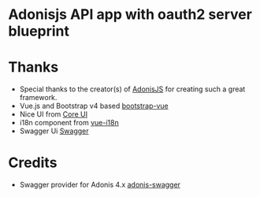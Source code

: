 # Adonisjs API app with oauth2 server blueprint 


# Thanks
- Special thanks to the creator(s) of [AdonisJS](https://adonisjs.com/) for creating such a great framework.
- Vue.js and Bootstrap v4 based [bootstrap-vue](https://github.com/bootstrap-vue/bootstrap-vue)
- Nice UI from [Core UI](https://coreui.io/)
- i18n component from [vue-i18n](https://github.com/kazupon/vue-i18n/)
- Swagger Ui [Swagger](https://swagger.io/) 

# Credits
- Swagger provider for Adonis 4.x [adonis-swagger](https://github.com/ahmadarif/adonis-swagger) 